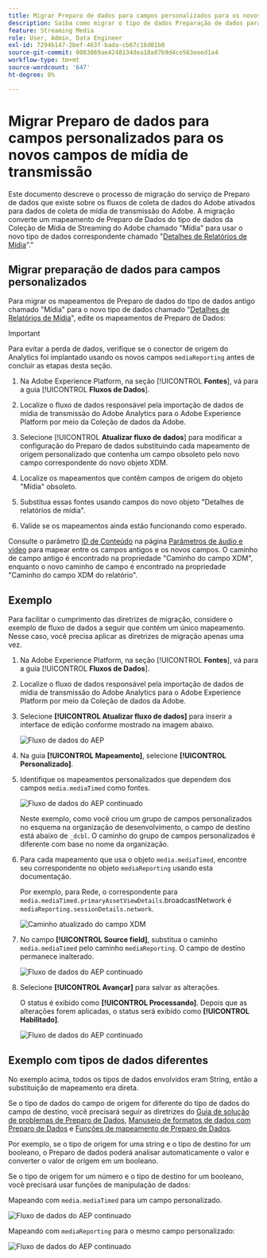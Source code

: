```yaml
---
title: Migrar Preparo de dados para campos personalizados para os novos campos de Mídia de transmissão
description: Saiba como migrar o tipo de dados Preparação de dados para campos personalizados para os novos campos de mídia de transmissão
feature: Streaming Media
role: User, Admin, Data Engineer
exl-id: 7294b147-2bef-463f-bada-cb67c16d01b0
source-git-commit: 0083869ae4248134dea18a87b9d4ce563eeed1a4
workflow-type: tm+mt
source-wordcount: '647'
ht-degree: 0%

---
```


# Migrar Preparo de dados para campos personalizados para os novos campos de mídia de transmissão

Este documento descreve o processo de migração do serviço de Preparo de dados que existe sobre os fluxos de coleta de dados do Adobe ativados para dados de coleta de mídia de transmissão do Adobe. A migração converte um mapeamento de Preparo de Dados do tipo de dados da Coleção de Mídia de Streaming do Adobe chamado &quot;Mídia&quot; para usar o novo tipo de dados correspondente chamado &quot;[Detalhes de Relatórios de Mídia](https://experienceleague.adobe.com/en/docs/experience-platform/xdm/data-types/media-reporting-details)&quot;.&quot;

## Migrar preparação de dados para campos personalizados

Para migrar os mapeamentos de Preparo de dados do tipo de dados antigo chamado &quot;Mídia&quot; para o novo tipo de dados chamado &quot;[Detalhes de Relatórios de Mídia](https://experienceleague.adobe.com/en/docs/experience-platform/xdm/data-types/media-reporting-details)&quot;, edite os mapeamentos de Preparo de Dados:

>[!IMPORTANT]
>
>Para evitar a perda de dados, verifique se o conector de origem do Analytics foi implantado usando os novos campos `mediaReporting` antes de concluir as etapas desta seção.

1. Na Adobe Experience Platform, na seção [!UICONTROL **Fontes**], vá para a guia [!UICONTROL **Fluxos de Dados**].

1. Localize o fluxo de dados responsável pela importação de dados de mídia de transmissão do Adobe Analytics para o Adobe Experience Platform por meio da Coleção de dados da Adobe.

1. Selecione [!UICONTROL **Atualizar fluxo de dados**] para modificar a configuração do Preparo de dados substituindo cada mapeamento de origem personalizado que contenha um campo obsoleto pelo novo campo correspondente do novo objeto XDM.

1. Localize os mapeamentos que contêm campos de origem do objeto &quot;Mídia&quot; obsoleto.

1. Substitua essas fontes usando campos do novo objeto &quot;Detalhes de relatórios de mídia&quot;.

1. Valide se os mapeamentos ainda estão funcionando como esperado.

Consulte o parâmetro [ID de Conteúdo](https://experienceleague.adobe.com/en/docs/media-analytics/using/implementation/variables/audio-video-parameters#content-id) na página [Parâmetros de áudio e vídeo](https://experienceleague.adobe.com/pt-br/docs/media-analytics/using/implementation/variables/audio-video-parameters) para mapear entre os campos antigos e os novos campos. O caminho de campo antigo é encontrado na propriedade &quot;Caminho do campo XDM&quot;, enquanto o novo caminho de campo é encontrado na propriedade &quot;Caminho do campo XDM do relatório&quot;.

## Exemplo

Para facilitar o cumprimento das diretrizes de migração, considere o exemplo de fluxo de dados a seguir que contém um único mapeamento. Nesse caso, você precisa aplicar as diretrizes de migração apenas uma vez.

1. Na Adobe Experience Platform, na seção [!UICONTROL **Fontes**], vá para a guia [!UICONTROL **Fluxos de Dados**].

1. Localize o fluxo de dados responsável pela importação de dados de mídia de transmissão do Adobe Analytics para o Adobe Experience Platform por meio da Coleção de dados da Adobe.

1. Selecione **[!UICONTROL Atualizar fluxo de dados]** para inserir a interface de edição conforme mostrado na imagem abaixo.

   ![Fluxo de dados do AEP](assets/aep-dataflow.jpeg)

1. Na guia **[!UICONTROL Mapeamento]**, selecione **[!UICONTROL Personalizado]**.

1. Identifique os mapeamentos personalizados que dependem dos campos `media.mediaTimed` como fontes.

   ![Fluxo de dados do AEP continuado](assets/aep-dataflow2.jpeg)

   Neste exemplo, como você criou um grupo de campos personalizados no esquema na organização de desenvolvimento, o campo de destino está abaixo de `_dcbl`. O caminho do grupo de campos personalizados é diferente com base no nome da organização.

1. Para cada mapeamento que usa o objeto `media.mediaTimed`, encontre seu correspondente no objeto `mediaReporting` usando esta documentação.

   Por exemplo, para Rede, o correspondente para `media.mediaTimed.primaryAssetViewDetails`.broadcastNetwork é `mediaReporting.sessionDetails.network`.

   ![Caminho atualizado do campo XDM](assets/xdm-field-path-old-and-new.jpeg)

1. No campo **[!UICONTROL Source field]**, substitua o caminho `media.mediaTimed` pelo caminho `mediaReporting`. O campo de destino permanece inalterado.

   ![Fluxo de dados do AEP continuado](assets/aep-dataflow3.jpeg)

1. Selecione **[!UICONTROL Avançar]** para salvar as alterações.

   O status é exibido como **[!UICONTROL Processando]**. Depois que as alterações forem aplicadas, o status será exibido como **[!UICONTROL Habilitado]**.

   ![Fluxo de dados do AEP continuado](assets/aep-dataflow5.jpeg)

## Exemplo com tipos de dados diferentes

No exemplo acima, todos os tipos de dados envolvidos eram String, então a substituição de mapeamento era direta.

Se o tipo de dados do campo de origem for diferente do tipo de dados do campo de destino, você precisará seguir as diretrizes do [Guia de solução de problemas de Preparo de Dados](https://experienceleague.adobe.com/en/docs/experience-platform/data-prep/troubleshooting-guide), [Manuseio de formatos de dados com Preparo de Dados](https://experienceleague.adobe.com/en/docs/experience-platform/data-prep/data-handling) e [Funções de mapeamento de Preparo de Dados](https://experienceleague.adobe.com/en/docs/experience-platform/data-prep/data-handling).

Por exemplo, se o tipo de origem for uma string e o tipo de destino for um booleano, o Preparo de dados poderá analisar automaticamente o valor e converter o valor de origem em um booleano.

Se o tipo de origem for um número e o tipo de destino for um booleano, você precisará usar funções de manipulação de dados:

Mapeando com `media.mediaTimed` para um campo personalizado.

![Fluxo de dados do AEP continuado](assets/aep-dataflow6.jpeg)

Mapeando com `mediaReporting` para o mesmo campo personalizado:

![Fluxo de dados do AEP continuado](assets/aep-dataflow7.jpeg)
